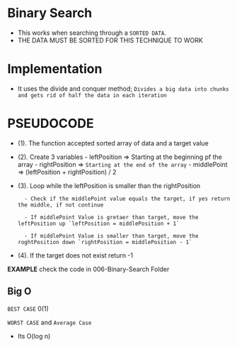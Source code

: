 # Binary Search

- This works when searching through a `SORTED DATA`.
- THE DATA MUST BE SORTED FOR THIS TECHNIQUE TO WORK

# Implementation

- It uses the divide and conquer method;
  `Divides a big data into chunks and gets rid of half the data in each iteration`

# PSEUDOCODE

- (1). The function accepted sorted array of data and a target value

- (2). Create 3 variables - leftPosition => Starting at the beginning pf the array - rightPosition => `Starting at the end of the array` - middlePoint => (leftPosition + rightPosition) / 2
- (3). Loop while the leftPosition is smaller than the rightPosition

        - Check if the middlePoint value equals the target, if yes return the middle, if not continue

        - If middlePoint Value is gretaer than target, move the leftPosition up `leftPosition = middlePosition + 1`

        - If middlePoint Value is smaller than target, move the roghtPosition down `rightPosition = middlePosition - 1`

- (4). If the target does not exist return -1

**EXAMPLE**
check the code in 006-Binary-Search Folder

## Big O

`BEST CASE`
0(1)

`WORST CASE` and `Average Case`

- Its O(log n)
